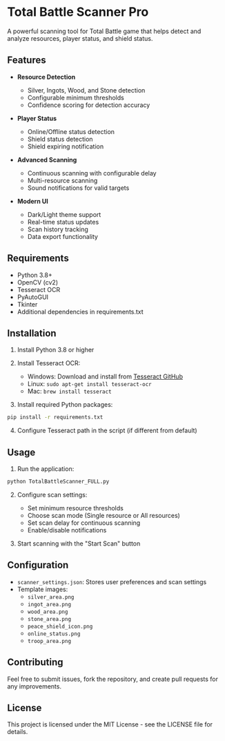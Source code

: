 # Total Battle Scanner Pro

A powerful scanning tool for Total Battle game that helps detect and analyze resources, player status, and shield status.

## Features

- **Resource Detection**
  - Silver, Ingots, Wood, and Stone detection
  - Configurable minimum thresholds
  - Confidence scoring for detection accuracy

- **Player Status**
  - Online/Offline status detection
  - Shield status detection
  - Shield expiring notification

- **Advanced Scanning**
  - Continuous scanning with configurable delay
  - Multi-resource scanning
  - Sound notifications for valid targets

- **Modern UI**
  - Dark/Light theme support
  - Real-time status updates
  - Scan history tracking
  - Data export functionality

## Requirements

- Python 3.8+
- OpenCV (cv2)
- Tesseract OCR
- PyAutoGUI
- Tkinter
- Additional dependencies in requirements.txt

## Installation

1. Install Python 3.8 or higher
2. Install Tesseract OCR:
   - Windows: Download and install from [Tesseract GitHub](https://github.com/UB-Mannheim/tesseract/wiki)
   - Linux: `sudo apt-get install tesseract-ocr`
   - Mac: `brew install tesseract`

3. Install required Python packages:
```bash
pip install -r requirements.txt
```

4. Configure Tesseract path in the script (if different from default)

## Usage

1. Run the application:
```bash
python TotalBattleScanner_FULL.py
```

2. Configure scan settings:
   - Set minimum resource thresholds
   - Choose scan mode (Single resource or All resources)
   - Set scan delay for continuous scanning
   - Enable/disable notifications

3. Start scanning with the "Start Scan" button

## Configuration

- `scanner_settings.json`: Stores user preferences and scan settings
- Template images:
  - `silver_area.png`
  - `ingot_area.png`
  - `wood_area.png`
  - `stone_area.png`
  - `peace_shield_icon.png`
  - `online_status.png`
  - `troop_area.png`

## Contributing

Feel free to submit issues, fork the repository, and create pull requests for any improvements.

## License

This project is licensed under the MIT License - see the LICENSE file for details. 